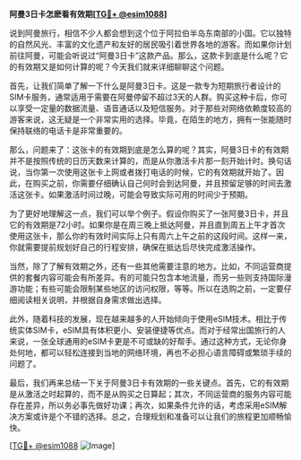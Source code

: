 **阿曼3日卡怎麽看有效期[[TG💪+ @esim1088](https://t.me/s/esim1088)]**

说到阿曼旅行，相信不少人都会想到这个位于阿拉伯半岛东南部的小国。它以独特的自然风光、丰富的文化遗产和友好的居民吸引着世界各地的游客。而如果你计划前往阿曼，可能会听说过“阿曼3日卡”这款产品。那么，这款卡到底是什么呢？它的有效期又是如何计算的呢？今天我们就来详细聊聊这个问题。

首先，让我们简单了解一下什么是阿曼3日卡。这是一款专为短期旅行者设计的SIM卡服务，通常适用于需要在阿曼停留不超过3天的人群。购买这种卡后，你可以享受一定量的数据流量、语音通话以及短信服务。对于那些对网络依赖度较高的游客来说，这无疑是一个非常实用的选择。毕竟，在陌生的地方，拥有一张能随时保持联络的电话卡是非常重要的。

那么，问题来了：这张卡的有效期到底是怎么算的呢？其实，阿曼3日卡的有效期并不是按照传统的日历天数来计算的，而是从你激活卡片那一刻开始计时。换句话说，当你第一次使用这张卡上网或者拨打电话的时候，它的有效期就开始了。因此，在购买之前，你需要仔细确认自己何时会到达阿曼，并且预留足够的时间去激活这张卡。如果激活时间过晚，可能会导致实际可用的时间少于预期。

为了更好地理解这一点，我们可以举个例子。假设你购买了一张阿曼3日卡，并且它的有效期是72小时。如果你是在周三晚上抵达阿曼，并且直到周五上午才首次使用这张卡，那么你的有效时间实际上只有周六上午之前的这段时间。这样一来，你就需要提前规划好自己的行程安排，确保在抵达后尽快完成激活操作。

当然，除了了解有效期之外，还有一些其他需要注意的地方。比如，不同运营商提供的套餐内容可能会有所差异。有的可能只包含本地流量，而另一些则支持国际漫游功能；有些可能会限制某些地区的访问权限，等等。所以在选购之前，一定要仔细阅读相关说明，并根据自身需求做出选择。

此外，随着科技的发展，现在越来越多的人开始倾向于使用eSIM技术。相比于传统实体SIM卡，eSIM具有体积更小、安装便捷等优点。而对于经常出国旅行的人来说，一张全球通用的eSIM卡更是不可或缺的好帮手。通过这种方式，无论你身处何地，都可以轻松连接到当地的网络环境，再也不必担心语言障碍或繁琐手续的问题了。

最后，我们再来总结一下关于阿曼3日卡有效期的一些关键点。首先，它的有效期是从激活之时起算的，而不是从购买之日算起；其次，不同运营商的服务内容可能存在差异，所以务必事先做好功课；再次，如果条件允许的话，考虑采用eSIM解决方案或许是个不错的选择。总之，合理规划和准备可以让我们的旅程更加顺畅愉快。

[[TG💪+ @esim1088](https://t.me/s/esim1088) ![Image](https://i.postimg.cc/4NQfJmqS/Snipaste-2025-05-13-00-14-12.png)]